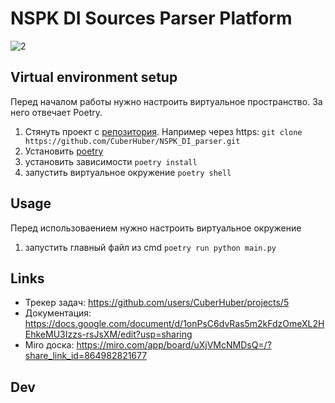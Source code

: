 # NSPK DI Sources Parser Platform

![2](https://github.com/CuberHuber/NSPK-DI-Sources-Parser-Platform/assets/34835155/e4328b34-67f6-4427-8629-355c72af04e2)

## Virtual environment setup

Перед началом работы нужно настроить виртуальное пространство. За него отвечает Poetry.

1. Стянуть проект с [репозитория](https://github.com/CuberHuber/NSPK_DI_parser). Например через
   https: `git clone https://github.com/CuberHuber/NSPK_DI_parser.git`
2. Установить [poetry](https://python-poetry.org/docs/#installation)
3. установить зависимости `poetry install`
4. запустить виртуальное окружение `poetry shell`

## Usage

Перед использоваением нужно настроить виртуальное окружение

1. запустить главный файл из cmd `poetry run python main.py`

## Links

- Трекер задач: https://github.com/users/CuberHuber/projects/5
- Документация: https://docs.google.com/document/d/1onPsC6dvRas5m2kFdzOmeXL2HEhkeMU3Izzs-rsJsXM/edit?usp=sharing
- Miro доска:   https://miro.com/app/board/uXjVMcNMDsQ=/?share_link_id=864982821677

## Dev

